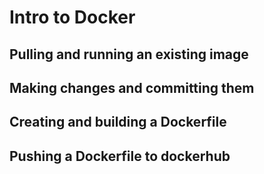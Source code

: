 # Intro to Docker

## Pulling and running an existing image

## Making changes and committing them

## Creating and building a Dockerfile

## Pushing a Dockerfile to dockerhub
